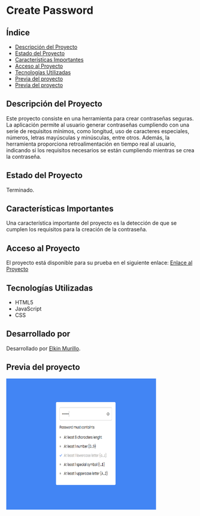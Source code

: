 # Create Password

## Índice

- [Descripción del Proyecto](#descripción-del-proyecto)
- [Estado del Proyecto](#estado-del-proyecto)
- [Características Importantes](#características-importantes)
- [Acceso al Proyecto](#acceso-al-proyecto)
- [Tecnologías Utilizadas](#tecnologías-utilizadas)
- [Previa del proyecto](#desarrollado-por)
- [Previa del proyecto](#Previa-del-proyecto)

## Descripción del Proyecto

Este proyecto consiste en una herramienta para crear contraseñas seguras. La aplicación permite al usuario generar contraseñas cumpliendo con una serie de requisitos mínimos, como longitud, uso de caracteres especiales, números, letras mayúsculas y minúsculas, entre otros. Además, la herramienta proporciona retroalimentación en tiempo real al usuario, indicando si los requisitos necesarios se están cumpliendo mientras se crea la contraseña.

## Estado del Proyecto

Terminado.

## Características Importantes

Una característica importante del proyecto es la detección de que se cumplen los requisitos para la creación de la contraseña.

## Acceso al Proyecto

El proyecto está disponible para su prueba en el siguiente enlace: [Enlace al Proyecto](https://rammsteinlion.github.io/createPassword/)

## Tecnologías Utilizadas

- HTML5
- JavaScript
- CSS

## Desarrollado por

Desarrollado por [Elkin Murillo](https://github.com/Rammsteinlion).

## Previa del proyecto

<img src="image.png" height="350px" width="400px"/>
